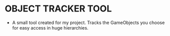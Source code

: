 # OBJECT TRACKER TOOL
 
 - A small tool created for my project. Tracks the GameObjects you choose for easy access in huge hierarchies.
